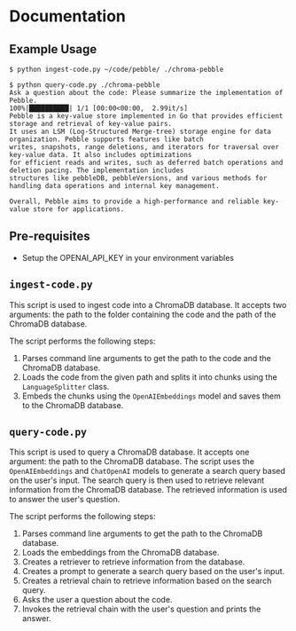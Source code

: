 # Documentation

## Example Usage

```
$ python ingest-code.py ~/code/pebble/ ./chroma-pebble 

$ python query-code.py ./chroma-pebble 
Ask a question about the code: Please summarize the implementation of Pebble.
100%|██████████| 1/1 [00:00<00:00,  2.99it/s]
Pebble is a key-value store implemented in Go that provides efficient storage and retrieval of key-value pairs. 
It uses an LSM (Log-Structured Merge-tree) storage engine for data organization. Pebble supports features like batch 
writes, snapshots, range deletions, and iterators for traversal over key-value data. It also includes optimizations
for efficient reads and writes, such as deferred batch operations and deletion pacing. The implementation includes 
structures like pebbleDB, pebbleVersions, and various methods for handling data operations and internal key management.

Overall, Pebble aims to provide a high-performance and reliable key-value store for applications.
```

## Pre-requisites
* Setup the OPENAI_API_KEY in your environment variables

## `ingest-code.py`

This script is used to ingest code into a ChromaDB database. It accepts two arguments: the path to the folder containing the code and the path of the ChromaDB database.

The script performs the following steps:

1. Parses command line arguments to get the path to the code and the ChromaDB database.
2. Loads the code from the given path and splits it into chunks using the `LanguageSplitter` class.
3. Embeds the chunks using the `OpenAIEmbeddings` model and saves them to the ChromaDB database.



## `query-code.py`

This script is used to query a ChromaDB database. It accepts one argument: the path to the ChromaDB database. The script uses the `OpenAIEmbeddings` and `ChatOpenAI` models to generate a search query based on the user's input. The search query is then used to retrieve relevant information from the ChromaDB database. The retrieved information is used to answer the user's question.

The script performs the following steps:

1. Parses command line arguments to get the path to the ChromaDB database.
2. Loads the embeddings from the ChromaDB database.
3. Creates a retriever to retrieve information from the database.
4. Creates a prompt to generate a search query based on the user's input.
5. Creates a retrieval chain to retrieve information based on the search query.
6. Asks the user a question about the code.
7. Invokes the retrieval chain with the user's question and prints the answer.


